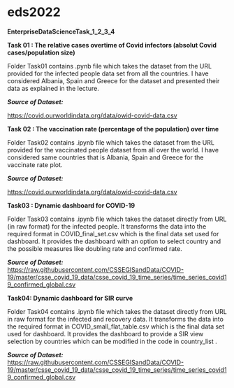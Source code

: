 # eds2022
**EnterpriseDataScienceTask_1_2_3_4**

**Task 01 : The relative cases overtime of Covid infectors (absolut Covid cases/population size)**

Folder Task01 contains .pynb file which takes the dataset from the URL provided for the infected people data set from all the countries.
I have considered Albania, Spain and Greece for the dataset and presented their data as explained in the lecture.

_**Source of Dataset:**_

https://covid.ourworldindata.org/data/owid-covid-data.csv

**Task 02 : The vaccination rate (percentage of the population) over time**

Folder Task02 contains .ipynb file which takes the dataset from the URL provided for the vaccinated people dataset from all over the world. 
I have considered same countries that is Albania, Spain and Greece for the vaccinate rate plot.

_**Source of Dataset:**_

https://covid.ourworldindata.org/data/owid-covid-data.csv

**Task03 : Dynamic dashboard for COVID-19**

Folder Task03 contains .ipynb file which takes the dataset directly from URL (in raw format) for the infected people. It transforms the data into the required format in COVID_final_set.csv which is the final data set used for dashboard. 
It provides the dashboard with an option to select country and the possible measures like doubling rate and confirmed rate.
 
 _**Source of Dataset:**_
 https://raw.githubusercontent.com/CSSEGISandData/COVID-19/master/csse_covid_19_data/csse_covid_19_time_series/time_series_covid19_confirmed_global.csv
 
 **Task04: Dynamic dashboard for SIR curve**
 
 Folder Task04 contains .ipynb file which takes the dataset directly from URL in raw format for the infected and recovery data. It transforms the data into the required format in COVID_small_flat_table.csv which is the final data set used for dashboard.
It provides the dashboard to provide a SIR view selection by countries which can be modified in the code in country_list .


_**Source of Dataset:**_
https://raw.githubusercontent.com/CSSEGISandData/COVID-19/master/csse_covid_19_data/csse_covid_19_time_series/time_series_covid19_confirmed_global.csv



